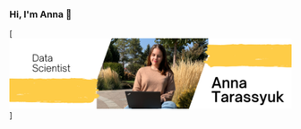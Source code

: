 ### Hi, I'm Anna :wave:
[![AnnaTarassyuk's GitHub Banner](https://github.com/AnnaTarassyuk/AnnaTarassyuk/blob/main/Github%20bunner.png)]

<!--
**AnnaTarassyuk/AnnaTarassyuk** is a ✨ _special_ ✨ repository because its `README.md` (this file) appears on your GitHub profile.

Here are some ideas to get you started:

- 🔭 I’m currently working on ...
- 🌱 I’m currently learning ...
- 👯 I’m looking to collaborate on ...
- 🤔 I’m looking for help with ...
- 💬 Ask me about ...
- 📫 How to reach me: ...
- 😄 Pronouns: ...
- ⚡ Fun fact: ...
-->
